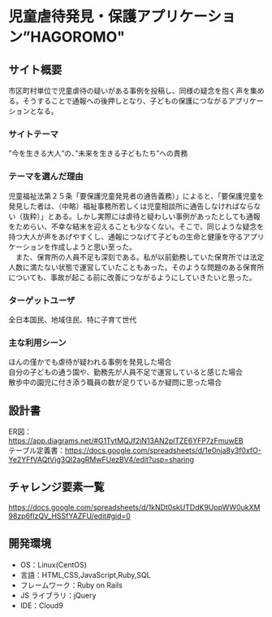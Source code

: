 # 児童虐待発見・保護アプリケーション”HAGOROMO"

## サイト概要

市区町村単位で児童虐待の疑いがある事例を投稿し、同様の疑念を抱く声を集める。そうすることで通報への後押しとなり、子どもの保護につながるアプリケーションとなる。

### サイトテーマ

”今を生きる大人”の、”未来を生きる子どもたち”への責務

### テーマを選んだ理由

児童福祉法第２５条「要保護児童発見者の通告義務）」によると、「要保護児童を発見した者は、（中略）福祉事務所若しくは児童相談所に通告しなければならない（抜粋）」とある。しかし実際には虐待と疑わしい事例があったとしても通報をためらい、不幸な結末を迎えることも少なくない。そこで、同じような疑念を持つ大人が声をあげやすくし、通報につなげて子どもの生命と健康を守るアプリケーションを作成しようと思い至った。<br>
　また、保育所の人員不足も深刻である。私が以前勤務していた保育所では法定人数に満たない状態で運営していたこともあった。そのような問題のある保育所についても、事故が起こる前に改善につながるようにしていきたいと思った。

### ターゲットユーザ

全日本国民、地域住民、特に子育て世代

### 主な利用シーン

ほんの僅かでも虐待が疑われる事例を発見した場合<br>
自分の子どもの通う園や、勤務先が人員不足で運営していると感じた場合<br>
散歩中の園児に付き添う職員の数が足りているか疑問に思った場合

## 設計書

ER図：https://app.diagrams.net/#G1TytMQJf2jN13AN2plTZE6YFP7zFmuwEB<br>
テーブル定義書：https://docs.google.com/spreadsheets/d/1e0nja8y3f0xfO-Ye2YFfVAQtVig3QI2agRMwFUezBV4/edit?usp=sharing

## チャレンジ要素一覧

https://docs.google.com/spreadsheets/d/1kNDt0skUTDdK9UppWW0ukXM98zp6fIzQV_HSSfYAZFU/edit#gid=0

## 開発環境

- OS：Linux(CentOS)
- 言語：HTML,CSS,JavaScript,Ruby,SQL
- フレームワーク：Ruby on Rails
- JS ライブラリ：jQuery
- IDE：Cloud9

